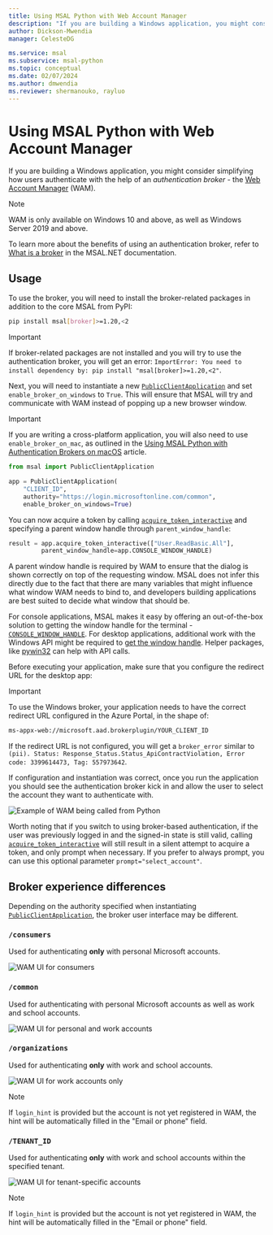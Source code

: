 ```yaml
---
title: Using MSAL Python with Web Account Manager
description: "If you are building a Windows application, you might consider simplifying how users authenticate with the help of an authentication broker - the Web Account Manager."
author: Dickson-Mwendia
manager: CelesteDG

ms.service: msal
ms.subservice: msal-python
ms.topic: conceptual
ms.date: 02/07/2024
ms.author: dmwendia
ms.reviewer: shermanouko, rayluo
---
```


# Using MSAL Python with Web Account Manager

If you are building a Windows application, you might consider simplifying how users authenticate with the help of an _authentication broker_ - the [Web Account Manager](/windows/uwp/security/web-account-manager) (WAM).

>[!NOTE]
>WAM is only available on Windows 10 and above, as well as Windows Server 2019 and above.

To learn more about the benefits of using an authentication broker, refer to [What is a broker](/entra/msal/dotnet/acquiring-tokens/desktop-mobile/wam#what-is-a-broker) in the MSAL.NET documentation.

## Usage

To use the broker, you will need to install the broker-related packages in addition to the core MSAL from PyPI:

```bash
pip install msal[broker]>=1.20,<2
```

>[!IMPORTANT]
>If broker-related packages are not installed and you will try to use the authentication broker, you will get an error: `ImportError: You need to install dependency by: pip install "msal[broker]>=1.20,<2"`.

Next, you will need to instantiate a new [`PublicClientApplication`](xref:msal.application.PublicClientApplication) and set `enable_broker_on_windows` to `True`. This will ensure that MSAL will try and communicate with WAM instead of popping up a new browser window.

>[!IMPORTANT]
>If you are writing a cross-platform application, you will also need to use `enable_broker_on_mac`, as outlined in the [Using MSAL Python with Authentication Brokers on macOS](macos-broker.md) article.

```python
from msal import PublicClientApplication

app = PublicClientApplication(
    "CLIENT_ID",
    authority="https://login.microsoftonline.com/common",
    enable_broker_on_windows=True)
```

You can now acquire a token by calling [`acquire_token_interactive`](xref:msal.application.PublicClientApplication.acquire_token_interactive) and specifying a parent window handle through `parent_window_handle`:

```python
result = app.acquire_token_interactive(["User.ReadBasic.All"],
         parent_window_handle=app.CONSOLE_WINDOW_HANDLE)
```

A parent window handle is required by WAM to ensure that the dialog is shown correctly on top of the requesting window. MSAL does not infer this directly due to the fact that there are many variables that might influence what window WAM needs to bind to, and developers building applications are best suited to decide what window that should be.

For console applications, MSAL makes it easy by offering an out-of-the-box solution to getting the window handle for the terminal - [`CONSOLE_WINDOW_HANDLE`](xref:msal.application.PublicClientApplication.CONSOLE_WINDOW_HANDLE). For desktop applications, additional work with the Windows API might be required to [get the window handle](/windows/apps/develop/ui-input/retrieve-hwnd). Helper packages, like [pywin32](https://pypi.org/project/pywin32/) can help with API calls.

Before executing your application, make sure that you configure the redirect URL for the desktop app:

>[!IMPORTANT]
>To use the Windows broker, your application needs to have the correct redirect URL configured in the Azure Portal, in the shape of:
>
>```bash
>ms-appx-web://microsoft.aad.brokerplugin/YOUR_CLIENT_ID
>```
>
>If the redirect URL is not configured, you will get a `broker_error` similar to `(pii). Status: Response_Status.Status_ApiContractViolation, Error code: 3399614473, Tag: 557973642`.

If configuration and instantiation was correct, once you run the application you should see the authentication broker kick in and allow the user to select the account they want to authenticate with.

![Example of WAM being called from Python](../media/wam-python.gif)

Worth noting that if you switch to using broker-based authentication, if the user was previously logged in and the signed-in state is still valid, calling [`acquire_token_interactive`](xref:msal.application.PublicClientApplication.acquire_token_interactive) will still result in a silent attempt to acquire a token, and only prompt when necessary. If you prefer to always prompt, you can use this optional parameter `prompt="select_account"`.

## Broker experience differences

Depending on the authority specified when instantiating [`PublicClientApplication`](xref:msal.application.PublicClientApplication), the broker user interface may be different.

### `/consumers`

Used for authenticating **only** with personal Microsoft accounts.

![WAM UI for consumers](../media/wam-consumers.png)

### `/common`

Used for authenticating with personal Microsoft accounts as well as work and school accounts.

![WAM UI for personal and work accounts](../media/wam-common.png)

### `/organizations`

Used for authenticating **only** with work and school accounts.

![WAM UI for work accounts only](../media/wam-organizations.png)

>[!NOTE]
>If `login_hint` is provided but the account is not yet registered in WAM, the hint will be automatically filled in the "Email or phone" field.

### `/TENANT_ID`

Used for authenticating **only** with work and school accounts within the specified tenant.

![WAM UI for tenant-specific accounts](../media/wam-tenant-specific.png)

>[!NOTE]
>If `login_hint` is provided but the account is not yet registered in WAM, the hint will be automatically filled in the "Email or phone" field.
